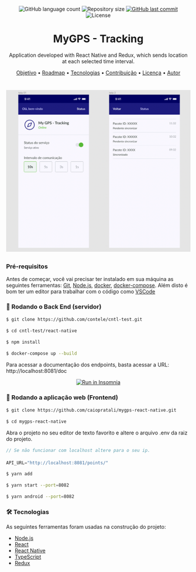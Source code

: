 <p align="center">
  <img alt="GitHub language count" src="https://img.shields.io/github/languages/count/caiopratali/mygps-react-native">

  <img alt="Repository size" src="https://img.shields.io/github/repo-size/caiopratali/mygps-react-native">
  
  <a href="https://github.com/caiopratali/mygps-react-native/commits/master">
    <img alt="GitHub last commit" src="https://img.shields.io/github/last-commit/caiopratali/mygps-react-native">
  </a>
    
   <img alt="License" src="https://img.shields.io/badge/license-MIT-brightgreen">


<h1 align="center">MyGPS - Tracking</h1>

<p align="center">Application developed with React Native and Redux, which sends location at each selected time interval.</p>

<p align="center">
 <a href="#objetivo">Objetivo</a> •
 <a href="#roadmap">Roadmap</a> • 
 <a href="#tecnologias">Tecnologias</a> • 
 <a href="#contribuicao">Contribuição</a> • 
 <a href="#licenc-a">Licença</a> • 
 <a href="#autor">Autor</a>
</p>

<h1 align="center">
  <img alt="MyGPS" title="#MyGPS" src="./assets/images/telas.png" />
</h1>

### Pré-requisitos

Antes de começar, você vai precisar ter instalado em sua máquina as seguintes ferramentas:
[Git](https://git-scm.com), [Node.js](https://nodejs.org/en/), [docker](), [docker-compose](). 
Além disto é bom ter um editor para trabalhar com o código como [VSCode](https://code.visualstudio.com/)

### 🎲 Rodando o Back End (servidor)

```bash
$ git clone https://github.com/contele/cntl-test.git
```
```bash
$ cd cntl-test/react-native
```
```bash
$ npm install
```
```bash
$ docker-compose up --build
```
Para acessar a documentação dos endpoints, basta acessar a URL: http://localhost:8081/doc

<p align="center">
  <a href="https://github.com/caiopratali/mygps-react-native/assets/json/mygps-endpoints-insomnia.json" target="_blank"><img src="https://insomnia.rest/images/run.svg" alt="Run in Insomnia"></a>
</p>


### 🧭 Rodando a aplicação web (Frontend)

```bash
$ git clone https://github.com/caiopratali/mygps-react-native.git
```
```bash
$ cd mygps-react-native
```
Abra o projeto no seu editor de texto favorito e altere o arquivo .env da raiz do projeto.
```js
// Se não funcionar com localhost altere para o seu ip.

API_URL="http://localhost:8081/points/"
```
```bash
$ yarn add
```
```bash
$ yarn start --port=8082
```
```bash
$ yarn android --port=8082
```


### 🛠 Tecnologias

As seguintes ferramentas foram usadas na construção do projeto:

- [Node.js](https://nodejs.org/en/)
- [React](https://pt-br.reactjs.org/)
- [React Native](https://reactnative.dev/)
- [TypeScript](https://www.typescriptlang.org/)
- [Redux](https://expo.io/)